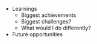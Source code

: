 - Learnings
  - Biggest achievements
  - Biggest challenges?
  - What would I do differently?
- Future opportunities
